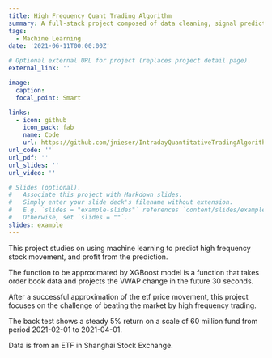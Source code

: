 ```yaml
---
title: High Frequency Quant Trading Algorithm
summary: A full-stack project composed of data cleaning, signal prediction, and trading strategy back test for high frequency trading.
tags:
  - Machine Learning
date: '2021-06-11T00:00:00Z'

# Optional external URL for project (replaces project detail page).
external_link: ''

image:
  caption:
  focal_point: Smart

links:
  - icon: github
    icon_pack: fab
    name: Code
    url: https://github.com/jnieser/IntradayQuantitativeTradingAlgorithm
url_code: ''
url_pdf: ''
url_slides: ''
url_video: ''

# Slides (optional).
#   Associate this project with Markdown slides.
#   Simply enter your slide deck's filename without extension.
#   E.g. `slides = "example-slides"` references `content/slides/example-slides.md`.
#   Otherwise, set `slides = ""`.
slides: example
---
```

This project studies on using machine learning to predict high frequency stock movement, and profit from the prediction.

The function to be approximated by XGBoost model is a function that takes order book data and projects the VWAP change in the future 30 seconds.

After a successful approximation of the etf price movement, this project focuses on the challenge of beating the market by high frequency trading.

The back test shows a steady 5% return on a scale of 60 million fund from period 2021-02-01 to 2021-04-01.

Data is from an ETF in Shanghai Stock Exchange.
